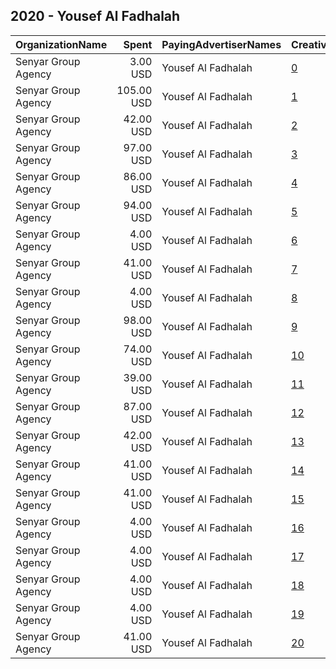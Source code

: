 ## 2020 - Yousef Al Fadhalah 
|OrganizationName|Spent|PayingAdvertiserNames|CreativeUrls|Impressions|Genders|AgeBrackets|CountryCodes|BillingAddresses|CandidateBallotInformation|
|:---|---:|:---|:---|---:|:---|:---|:---|:---|:---|
|Senyar Group Agency|3.00 USD|Yousef Al Fadhalah|[0](https://www.snap.com/political-ads/asset/0311b96f356183a861794ec87c5a3f403bfedc627531ec9acfdc7b2a2887391f?mediaType=mp4)|2,774||18+|kuwait|"Press Street,Shewikh,11111,KW"|Yousef AlFadhalah|
|Senyar Group Agency|105.00 USD|Yousef Al Fadhalah|[1](https://www.snap.com/political-ads/asset/15cdbd030fe99d4e24088e55c6170e6495f6fb6aa733c41f36b958c44bb2bf30?mediaType=mp4)|30,858||18+|kuwait|"Press Street,Shewikh,11111,KW"|Yousef Al Fadhalah|
|Senyar Group Agency|42.00 USD|Yousef Al Fadhalah|[2](https://www.snap.com/political-ads/asset/98e87be7f064adcb36ce48e8f70d8a997a8fc19eb7bda3eb650aae1360ab5887?mediaType=mp4)|16,591||18+|kuwait|"Press Street,Shewikh,11111,KW"|Yousef AlFadhalah|
|Senyar Group Agency|97.00 USD|Yousef Al Fadhalah|[3](https://www.snap.com/political-ads/asset/15cdbd030fe99d4e24088e55c6170e6495f6fb6aa733c41f36b958c44bb2bf30?mediaType=mp4)|28,559||18+|kuwait|"Press Street,Shewikh,11111,KW"|Yousef Al Fadhalah|
|Senyar Group Agency|86.00 USD|Yousef Al Fadhalah|[4](https://www.snap.com/political-ads/asset/15cdbd030fe99d4e24088e55c6170e6495f6fb6aa733c41f36b958c44bb2bf30?mediaType=mp4)|25,396||18+|kuwait|"Press Street,Shewikh,11111,KW"|Yousef Al Fadhalah|
|Senyar Group Agency|94.00 USD|Yousef Al Fadhalah|[5](https://www.snap.com/political-ads/asset/15cdbd030fe99d4e24088e55c6170e6495f6fb6aa733c41f36b958c44bb2bf30?mediaType=mp4)|27,534||18+|kuwait|"Press Street,Shewikh,11111,KW"|Yousef Al Fadhalah|
|Senyar Group Agency|4.00 USD|Yousef Al Fadhalah|[6](https://www.snap.com/political-ads/asset/0311b96f356183a861794ec87c5a3f403bfedc627531ec9acfdc7b2a2887391f?mediaType=mp4)|2,973||18+|kuwait|"Press Street,Shewikh,11111,KW"|Yousef AlFadhalah|
|Senyar Group Agency|41.00 USD|Yousef Al Fadhalah|[7](https://www.snap.com/political-ads/asset/98e87be7f064adcb36ce48e8f70d8a997a8fc19eb7bda3eb650aae1360ab5887?mediaType=mp4)|15,749||18+|kuwait|"Press Street,Shewikh,11111,KW"|Yousef AlFadhalah|
|Senyar Group Agency|4.00 USD|Yousef Al Fadhalah|[8](https://www.snap.com/political-ads/asset/0311b96f356183a861794ec87c5a3f403bfedc627531ec9acfdc7b2a2887391f?mediaType=mp4)|3,040||18+|kuwait|"Press Street,Shewikh,11111,KW"|Yousef AlFadhalah|
|Senyar Group Agency|98.00 USD|Yousef Al Fadhalah|[9](https://www.snap.com/political-ads/asset/15cdbd030fe99d4e24088e55c6170e6495f6fb6aa733c41f36b958c44bb2bf30?mediaType=mp4)|28,830||18+|kuwait|"Press Street,Shewikh,11111,KW"|Yousef Al Fadhalah|
|Senyar Group Agency|74.00 USD|Yousef Al Fadhalah|[10](https://www.snap.com/political-ads/asset/15cdbd030fe99d4e24088e55c6170e6495f6fb6aa733c41f36b958c44bb2bf30?mediaType=mp4)|21,712||18+|kuwait|"Press Street,Shewikh,11111,KW"|Yousef Al Fadhalah|
|Senyar Group Agency|39.00 USD|Yousef Al Fadhalah|[11](https://www.snap.com/political-ads/asset/98e87be7f064adcb36ce48e8f70d8a997a8fc19eb7bda3eb650aae1360ab5887?mediaType=mp4)|15,784||18+|kuwait|"Press Street,Shewikh,11111,KW"|Yousef AlFadhalah|
|Senyar Group Agency|87.00 USD|Yousef Al Fadhalah|[12](https://www.snap.com/political-ads/asset/15cdbd030fe99d4e24088e55c6170e6495f6fb6aa733c41f36b958c44bb2bf30?mediaType=mp4)|25,683||18+|kuwait|"Press Street,Shewikh,11111,KW"|Yousef Al Fadhalah|
|Senyar Group Agency|42.00 USD|Yousef Al Fadhalah|[13](https://www.snap.com/political-ads/asset/98e87be7f064adcb36ce48e8f70d8a997a8fc19eb7bda3eb650aae1360ab5887?mediaType=mp4)|16,529||18+|kuwait|"Press Street,Shewikh,11111,KW"|Yousef AlFadhalah|
|Senyar Group Agency|41.00 USD|Yousef Al Fadhalah|[14](https://www.snap.com/political-ads/asset/98e87be7f064adcb36ce48e8f70d8a997a8fc19eb7bda3eb650aae1360ab5887?mediaType=mp4)|17,512||18+|kuwait|"Press Street,Shewikh,11111,KW"|Yousef AlFadhalah|
|Senyar Group Agency|41.00 USD|Yousef Al Fadhalah|[15](https://www.snap.com/political-ads/asset/98e87be7f064adcb36ce48e8f70d8a997a8fc19eb7bda3eb650aae1360ab5887?mediaType=mp4)|16,396||18+|kuwait|"Press Street,Shewikh,11111,KW"|Yousef AlFadhalah|
|Senyar Group Agency|4.00 USD|Yousef Al Fadhalah|[16](https://www.snap.com/political-ads/asset/0311b96f356183a861794ec87c5a3f403bfedc627531ec9acfdc7b2a2887391f?mediaType=mp4)|2,902||18+|kuwait|"Press Street,Shewikh,11111,KW"|Yousef AlFadhalah|
|Senyar Group Agency|4.00 USD|Yousef Al Fadhalah|[17](https://www.snap.com/political-ads/asset/0311b96f356183a861794ec87c5a3f403bfedc627531ec9acfdc7b2a2887391f?mediaType=mp4)|2,986||18+|kuwait|"Press Street,Shewikh,11111,KW"|Yousef AlFadhalah|
|Senyar Group Agency|4.00 USD|Yousef Al Fadhalah|[18](https://www.snap.com/political-ads/asset/0311b96f356183a861794ec87c5a3f403bfedc627531ec9acfdc7b2a2887391f?mediaType=mp4)|2,848||18+|kuwait|"Press Street,Shewikh,11111,KW"|Yousef AlFadhalah|
|Senyar Group Agency|4.00 USD|Yousef Al Fadhalah|[19](https://www.snap.com/political-ads/asset/0311b96f356183a861794ec87c5a3f403bfedc627531ec9acfdc7b2a2887391f?mediaType=mp4)|2,966||18+|kuwait|"Press Street,Shewikh,11111,KW"|Yousef AlFadhalah|
|Senyar Group Agency|41.00 USD|Yousef Al Fadhalah|[20](https://www.snap.com/political-ads/asset/98e87be7f064adcb36ce48e8f70d8a997a8fc19eb7bda3eb650aae1360ab5887?mediaType=mp4)|16,235||18+|kuwait|"Press Street,Shewikh,11111,KW"|Yousef AlFadhalah|
